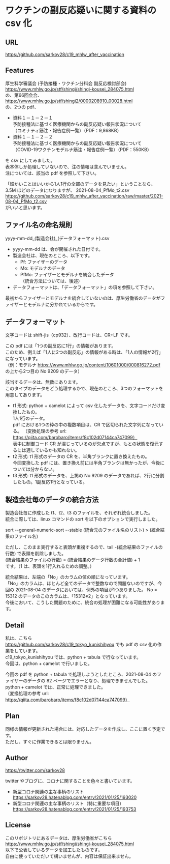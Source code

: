 # ワクチンの副反応疑いに関する資料の csv 化

## URL

https://github.com/sarkov28/c19_mhlw_after_vaccination

## Features

厚生科学審議会 (予防接種・ワクチン分科会 副反応検討部会)  
https://www.mhlw.go.jp/stf/shingi/shingi-kousei_284075.html  
の、第66回会合、  
https://www.mhlw.go.jp/stf/shingi2/0000208910_00028.html  
の、2つの pdf、
- 資料１－１－２－１  
予防接種法に基づく医療機関からの副反応疑い報告状況について  
（コミナティ筋注・報告症例一覧）（PDF：9,868KB）  
- 資料１－１－２－２  
予防接種法に基づく医療機関からの副反応疑い報告状況について  
（COVID-19ワクチンモデルナ筋注・報告症例一覧）（PDF：550KB）

を csv にしてみました。  
表本体しか処理していないので、注の情報は含んでいません。  
注については、該当の pdf を参照して下さい。  

「細かいことはいいから1人1行の全部のデータを見たい」ということなら、  
3.5M ほどのデータになりますが、
2021-08-04_PfMo_t2.csv  
https://github.com/sarkov28/c19_mhlw_after_vaccination/raw/master/2021-08-04_PfMo_t2.csv  
がいいと思います。

## ファイル名の命名規則

yyyy-mm-dd_(製造会社)_(データフォーマット).csv
- yyyy-mm-dd は、会が開催された日付です。
- 製造会社は、現在のところ、以下です。
  - Pf: ファイザーのデータ
  - Mo: モデルナのデータ
  - PfMo: ファイザーとモデルナを統合したデータ  
  （統合方法については、後述）
- データフォーマットは、「データフォーマット」の項を参照して下さい。

最初からファイザーとモデルナを統合していないのは、厚生労働省のデータがファイザーとモデルナに分かれているからです。

## データフォーマット

文字コードは shift-jis（cp932）、改行コードは、CR+LF です。

この pdf には「1つの副反応に1行」の情報があります。  
このため、例えば「1人に2つの副反応」の情報がある時は、「1人の情報が2行」になっています。  
（例：モデルナ https://www.mhlw.go.jp/content/10601000/000816272.pdf の上から2つ目の No 9209 のデータ）  

該当するデータは、無数にあります。  
このタイプのデータをどう処理するかで、現在のところ、3つのフォーマットを用意してあります。  
- t1 形式: python + camelot によって csv 化したデータを、文字コードだけ変換したもの。  
1人1行のデータ。  
pdf における1つの枠の中の複数項目は、CR で区切られた文字列になっている。
（変換処理の参考 url: https://qiita.com/barobaro/items/f8c102d07144ca747099）  
表中に制御コード CR が混じっているのが欠点ですが、もとの状態を復元するには適しているかも知れない。
- t2 形式: t1 形式のデータの CR を、半角ブランクに置き換えたもの。  
今回変換した pdf には、置き換え前には半角ブランクは無かったが、今後については分からない。
- t3 形式: t1 形式のデータを、上掲の No 9209 のデータであれば、2行に分割したもの。1副反応1行となっている。

## 製造会社毎のデータの統合方法

製造会社毎に作成した t1、t2、t3 のファイルを、それぞれ統合しました。  
統合に際しては、linux コマンドの sort を以下のオプションで実行しました。  

sort --general-numeric-sort --stable (統合元のファイル名のリスト) > (統合結果のファイル名)  

ただし、このまま実行すると表頭が重複するので、tail -(統合結果のファイルの行数) で表頭を削除しました。  
(統合結果のファイルの行数) = (統合結果のデータ行数の合計値) + 1  
です。（1 は、表頭を1行入れるための調整。）  

統合結果は、左端の「No」のカラムの値の順になっています。  
「No」のカラムは、ほとんど全てのデータで整数なので問題ないのですが、今回の 2021-08-04 のデータにおいては、例外の項目が1つありました。
No = 15312 のデータのこのカラムは、「15312※2」となっています。  
今後において、こうした問題のために、統合の処理が困難になる可能性があります。

## Detail

私は、こちら  
https://github.com/sarkov28/c19_tokyo_kunishihyou
でも pdf の csv 化の作業をしています。  
c19_tokyo_kunishihyou では、python + tabula で行なっています。  
今回は、python + camelot で行いました。  

今回の pdf を python + tabula で処理しようとしたところ、2021-08-04 のファイザーのデータの 82 ページでエラーとなり、処理できませんでした。  
python + camelot では、正常に処理できました。  
（変換処理の参考 url: https://qiita.com/barobaro/items/f8c102d07144ca747099）  

## Plan

同様の情報が更新された場合には、対応したデータを作成し、ここに置く予定です。  
ただし、すぐに作業できるとは限りません。  

## Author

https://twitter.com/sarkov28

twitter やブログに、コロナに関することを色々と書いています。

- 新型コロナ関連の主な事柄のリスト  
  https://sarkov28.hatenablog.com/entry/2021/01/25/193020
- 新型コロナ関連の主な事柄のリスト（特に重要な項目）  
  https://sarkov28.hatenablog.com/entry/2021/01/25/193753

## License

このリポジトリにあるデータは、厚生労働省がこちら  
https://www.mhlw.go.jp/stf/shingi/shingi-kousei_284075.html  
以下で公表しているデータを加工したものです。  
自由に使っていただいて構いませんが、内容は保証出来ません。  
